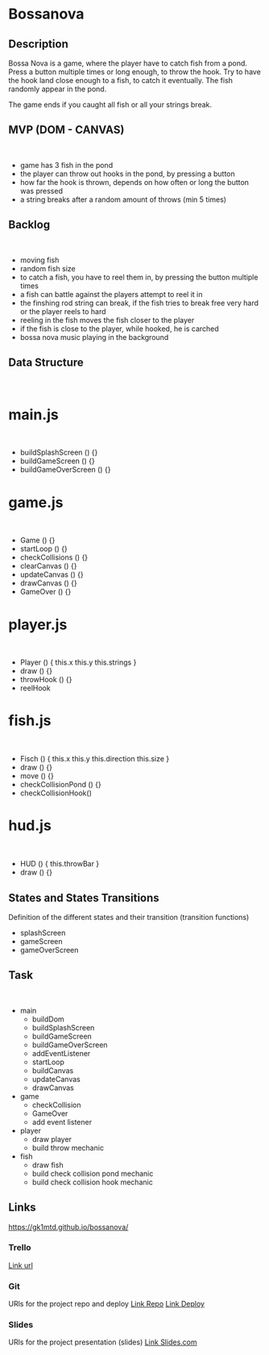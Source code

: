 # Bossanova

## Description

Bossa Nova is a game, where the player have to catch fish from a pond. Press a button multiple times or long enough, to throw the hook. Try to have the hook land close enough to a fish, to catch it eventually.
The fish randomly appear in the pond.

The game ends if you caught all fish or all your strings break.
​
## MVP (DOM - CANVAS)
​
- game has 3 fish in the pond
- the player can throw out hooks in the pond, by pressing a button
- how far the hook is thrown, depends on how often or long the button was pressed
- a string breaks after a random amount of throws (min 5 times)
​
## Backlog
​
- moving fish
- random fish size
- to catch a fish, you have to reel them in, by pressing the button multiple times
- a fish can battle against the players attempt to reel it in
- the finshing rod string can break, if the fish tries to break free very hard or the player reels to hard
- reeling in the fish moves the fish closer to the player
- if the fish is close to the player, while hooked, he is carched
- bossa nova music playing in the background
​
## Data Structure
​
# main.js
​
- buildSplashScreen () {}
- buildGameScreen () {}
- buildGameOverScreen () {}
​
# game.js
​
- Game () {}
- startLoop () {}
- checkCollisions () {}
- clearCanvas () {}
- updateCanvas () {}
- drawCanvas () {}
- GameOver () {}
​
# player.js 
​
- Player () {
    this.x
    this.y
    this.strings
}
- draw () {}
- throwHook () {}
- reelHook
​
# fish.js 
​
- Fisch () {
    this.x
    this.y
    this.direction
    this.size
}
- draw () {}
- move () {}
- checkCollisionPond () {}
- checkCollisionHook()
​
# hud.js 
​
- HUD () {
    this.throwBar
}
- draw () {}
​
## States and States Transitions
Definition of the different states and their transition (transition functions)
​
- splashScreen
- gameScreen
- gameOverScreen
​
## Task
​
- main
    - buildDom
    - buildSplashScreen
    - buildGameScreen
    - buildGameOverScreen
    - addEventListener
    - startLoop
    - buildCanvas
    - updateCanvas
    - drawCanvas
- game
    - checkCollision
    - GameOver
    - add event listener
- player
    - draw player
    - build throw mechanic
- fish
    - draw fish
    - build check collision pond mechanic
    - build check collision hook mechanic
​
## Links
https://gk1mtd.github.io/bossanova/
​
### Trello
[Link url](https://trello.com/b/srPzTGcX/bossa-nova-development)
​
### Git
URls for the project repo and deploy
[Link Repo](https://github.com/Gk1mtd/bossanova)
[Link Deploy]()
​
### Slides
URls for the project presentation (slides)
[Link Slides.com](https://docs.google.com/presentation/d/1tr9gkdE8FFnluMSNd7gzdEoze9j_3G7Y5IxqIhdnvgs/edit?usp=sharing)
